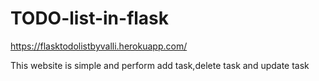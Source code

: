 # TODO-list-in-flask
https://flasktodolistbyvalli.herokuapp.com/

This website is simple and perform add task,delete task and update task

